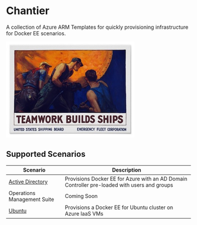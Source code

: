 # Chantier

A collection of Azure ARM Templates for quickly provisioning infrastructure for Docker EE scenarios.

![banner](./media/banner.jpg)

## Supported Scenarios
| Scenario         | Description                                                                                  |
|------------------|----------------------------------------------------------------------------------------------|
| [Active Directory](./active-directory) | Provisions Docker EE for Azure with an AD Domain Controller pre-loaded with users and groups |
| Operations Management Suite | Coming Soon | 
| [Ubuntu](./ubuntu) | Provisions a Docker EE for Ubuntu cluster on Azure IaaS VMs |

